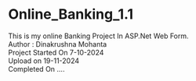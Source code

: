 # Online_Banking_1.1

This is my online Banking Project In ASP.Net Web Form.
<br>
Author : Dinakrushna Mohanta
<br>
Project Started On 7-10-2024
<br>
Upload on 19-11-2024
<br>
Completed On ....
